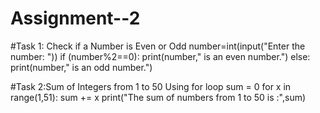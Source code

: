 # Assignment--2
#Task 1: Check if a Number is Even or Odd
number=int(input("Enter the number: "))
if (number%2==0):
    print(number," is an even number.")
else:
    print(number," is an odd number.")


#Task 2:Sum of Integers from 1 to 50 Using for loop
sum = 0
for x in range(1,51):
    sum += x
print("The sum of numbers from 1 to 50 is :",sum)
